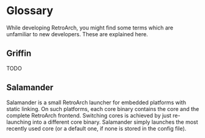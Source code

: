 # Glossary

While developing RetroArch, you might find some terms which are unfamiliar to new developers. These are explained here.

## Griffin

TODO

## Salamander

Salamander is a small RetroArch launcher for embedded platforms with static linking. On such platforms, each core binary contains the core and the complete RetroArch frontend. Switching cores is achieved by just re-launching into a different core binary. Salamander simply launches the most recently used core (or a default one, if none is stored in the config file).
